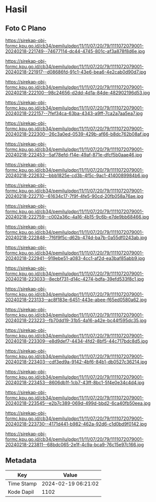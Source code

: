 # Hasil

## Foto C Plano

https://sirekap-obj-formc.kpu.go.id/cb34/pemilu/pdpr/11/11/07/20/79/1111072079001-20240218-221749--74677114-dc44-4745-801c-af3a878f8d6e.jpg

https://sirekap-obj-formc.kpu.go.id/cb34/pemilu/pdpr/11/11/07/20/79/1111072079001-20240218-221917--d08686fd-91c1-43e6-bea6-4e2cab0d90d7.jpg

https://sirekap-obj-formc.kpu.go.id/cb34/pemilu/pdpr/11/11/07/20/79/1111072079001-20240218-222100--98c24656-d2dd-4d1a-84de-482902196d53.jpg

https://sirekap-obj-formc.kpu.go.id/cb34/pemilu/pdpr/11/11/07/20/79/1111072079001-20240218-222157--7fef34ca-63ba-4343-a9ff-7ca2a7aa5ea7.jpg

https://sirekap-obj-formc.kpu.go.id/cb34/pemilu/pdpr/11/11/07/20/79/1111072079001-20240218-222300--26c3a0ed-0539-429b-af66-b8dc762b08af.jpg

https://sirekap-obj-formc.kpu.go.id/cb34/pemilu/pdpr/11/11/07/20/79/1111072079001-20240218-222453--5af78efd-f14e-49af-871e-dfcf5b0aae46.jpg

https://sirekap-obj-formc.kpu.go.id/cb34/pemilu/pdpr/11/11/07/20/79/1111072079001-20240218-222632--bbb1825e-cd3b-4f5c-9ac1-4140089984b6.jpg

https://sirekap-obj-formc.kpu.go.id/cb34/pemilu/pdpr/11/11/07/20/79/1111072079001-20240218-222710--61634c17-7f9f-4fe5-90cd-20fb058a76ae.jpg

https://sirekap-obj-formc.kpu.go.id/cb34/pemilu/pdpr/11/11/07/20/79/1111072079001-20240218-222759--c002a36c-4a16-4b15-9c6b-e7de9bb68466.jpg

https://sirekap-obj-formc.kpu.go.id/cb34/pemilu/pdpr/11/11/07/20/79/1111072079001-20240218-222848--7f6f9f5c-d62b-474d-ba7b-0a55df0243ab.jpg

https://sirekap-obj-formc.kpu.go.id/cb34/pemilu/pdpr/11/11/07/20/79/1111072079001-20240218-222941--919ebe51-a083-4cc1-af2d-ea3baf85abb9.jpg

https://sirekap-obj-formc.kpu.go.id/cb34/pemilu/pdpr/11/11/07/20/79/1111072079001-20240218-223033--8ecbf731-d14c-4274-bdfa-39efd533f8c1.jpg

https://sirekap-obj-formc.kpu.go.id/cb34/pemilu/pdpr/11/11/07/20/79/1111072079001-20240218-223133--ac8f183e-6451-443e-abee-f65ed0580a62.jpg

https://sirekap-obj-formc.kpu.go.id/cb34/pemilu/pdpr/11/11/07/20/79/1111072079001-20240218-223223--fb70dd19-31b5-4a16-a42e-bc44f595dc35.jpg

https://sirekap-obj-formc.kpu.go.id/cb34/pemilu/pdpr/11/11/07/20/79/1111072079001-20240218-223309--e8d9def7-4434-4fd2-8bf5-44c717bdc8d5.jpg

https://sirekap-obj-formc.kpu.go.id/cb34/pemilu/pdpr/11/11/07/20/79/1111072079001-20240218-223403--cdf3ed9a-9142-4bf6-84b1-db0527c36214.jpg

https://sirekap-obj-formc.kpu.go.id/cb34/pemilu/pdpr/11/11/07/20/79/1111072079001-20240218-223453--8606db1f-1cb7-43ff-8bc1-5f4e0e34c4d4.jpg

https://sirekap-obj-formc.kpu.go.id/cb34/pemilu/pdpr/11/11/07/20/79/1111072079001-20240218-223545--e2b7c389-069d-499d-bbd2-6ca40fb50eea.jpg

https://sirekap-obj-formc.kpu.go.id/cb34/pemilu/pdpr/11/11/07/20/79/1111072079001-20240218-223730--4171d441-b982-462a-92d6-c1d0bd9f0142.jpg

https://sirekap-obj-formc.kpu.go.id/cb34/pemilu/pdpr/11/11/07/20/79/1111072079001-20240218-223811--68bdc065-2e1f-4c9a-bca9-76c15e97c166.jpg


## Metadata

| Key        | Value               |
| ---------- | ------------------- |
| Time Stamp | 2024-02-19 06:21:02 |
| Kode Dapil | 1102                |




